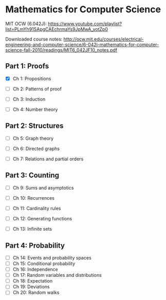 Mathematics for Computer Science
===

MIT OCW (6.042J):
https://www.youtube.com/playlist?list=PLmYh91SApgCAEchrmaYs9JpMwA_votZp0

Downloaded course notes:
http://ocw.mit.edu/courses/electrical-engineering-and-computer-science/6-042j-mathematics-for-computer-science-fall-2010/readings/MIT6_042JF10_notes.pdf 


Part 1: Proofs
---

- [x] Ch 1: Propositions
- [ ] Ch 2: Patterns of proof
- [ ] Ch 3: Induction
- [ ] Ch 4: Number theory


Part 2: Structures
---

- [ ] Ch 5: Graph theory
- [ ] Ch 6: Directed graphs
- [ ] Ch 7: Relations and partial orders


Part 3: Counting
---

- [ ] Ch 9: Sums and asymptotics
- [ ] Ch 10: Recurrences
- [ ] Ch 11: Cardinality rules
- [ ] Ch 12: Generating functions
- [ ] Ch 13: Infinite sets


Part 4: Probability
---

- [ ] Ch 14: Events and probability spaces
- [ ] Ch 15: Conditional probability  
- [ ] Ch 16: Independence
- [ ] Ch 17: Random variables and distributions
- [ ] Ch 18: Expectation
- [ ] Ch 19: Deviations
- [ ] Ch 20: Random walks
